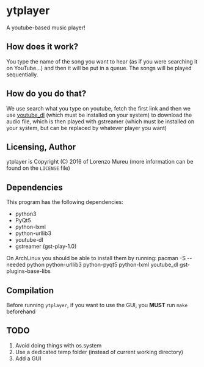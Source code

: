 # ytplayer
A youtube-based music player!

## How does it work?
You type the name of the song you want to hear (as if you were searching it on YouTube...)
and then it will be put in a queue. The songs will be played sequentially.

## How do you do that?
We use search what you type on youtube, fetch the first link and then we use
[youtube_dl](https://github.com/rg3/youtube-dl) (which must be installed on your system) to download
the audio file, which is then played with gstreamer (which must be installed on your system, but can be
replaced by whatever player you want)

## Licensing, Author
ytplayer is Copyright (C) 2016 of Lorenzo Mureu (more information can be found on the `LICENSE` file)

## Dependencies
This program has the following dependencies:
* python3
* PyQt5
* python-lxml
* python-urllib3
* youtube-dl
* gstreamer (gst-play-1.0)

On ArchLinux you should be able to install them by running:
	pacman -S --needed python python-urllib3 python-pyqt5 python-lxml youtube_dl gst-plugins-base-libs
    
## Compilation
Before running `ytplayer`, if you want to use the GUI, you **MUST** run `make` beforehand

## TODO
1. Avoid doing things with os.system
2. Use a dedicated temp folder (instead of current working directory)
3. Add a GUI
